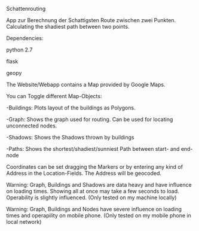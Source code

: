 Schattenrouting

App zur Berechnung der Schattigsten Route zwischen zwei Punkten.
Calculating the shadiest path between two points.


Dependencies:

python 2.7

flask

geopy


The Website/Webapp contains a Map provided by Google Maps.


You can Toggle different Map-Objects:

-Buildings: Plots layout of the buildings as Polygons.

-Graph: Shows the graph used for routing. Can be used for locating unconnected nodes.

-Shadows: Shows the Shadows thrown by buildings

-Paths: Shows the shortest/shadiest/sunniest Path between start- and end-node


Coordinates can be set dragging the Markers or by entering any kind of Address in the Location-Fields. The Address will be geocoded.


Warning: Graph, Buildings and Shadows are data heavy and have influence on loading times. Showing all at once may take a few seconds to load. Operability is slightly influenced. (Only tested on my machine locally)

Warning: Graph, Buildings and Nodes have severe influence on loading times and operapility on mobile phone. (Only tested on my mobile phone in local network)
